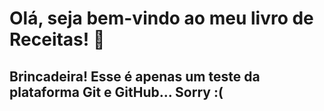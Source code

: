 # Olá, seja bem-vindo ao meu livro de Receitas! :chicken:





## Brincadeira! Esse é apenas um teste da plataforma Git e GitHub... Sorry :(

